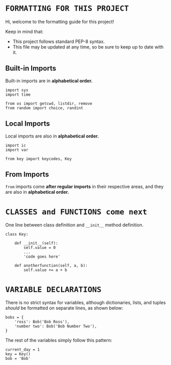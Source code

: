 `FORMATTING FOR THIS PROJECT`
=============================

Hi, welcome to the formatting guide for this project!

Keep in mind that:
+ This project follows standard PEP-8 syntax.
+ This file may be updated at any time, so be sure to keep up to date with it.

## Built-in Imports
Built-in imports are in **alphabetical order.**

    import sys
    import time

    from os import getcwd, listdir, remove
    from random import choice, randint

## Local Imports
Local imports are also in **alphabetical order.**

    import ic
    import var

    from key import keycodes, Key

## From Imports
`from` imports come **after regular imports** in their respective areas,
and they are also in **alphabetical order.**


`CLASSES and FUNCTIONS come next`
=================================
One line between class definition and `__init__` method definition.

    class Key:

        def __init__(self):
            self.value = 0
            ...
            'code goes here'
        
        def anotherfunction(self, a, b):
            self.value += a + b


`VARIABLE DECLARATIONS`
=======================
There is no strict syntax for variables, although dictionaries, lists,
and tuples *should* be formatted on separate lines, as shown below:

    bobs = {
        'ross': Bob('Bob Ross'),
        'number two': Bob('Bob Number Two'),
    }

The rest of the variables simply follow this pattern:

    current_day = 1
    key = Key()
    bob = 'Bob'

